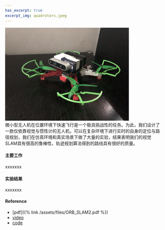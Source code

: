 ```yaml
---
has_excerpt: true
excerpt_img: quadrotors.jpeg
---
```

<img loading="lazy" src="/assets/images/quadrotors.jpeg" alt="Smiley face" width="80%">

<br/>
  微小型无人机在位置环境下快速飞行是一个极具挑战性的任务。为此，我们设计了一款仅依靠视觉与惯性计的无人机，可以在复杂环境下进行实时的自身的定位与路径规划，我们在仿真环境和真实场景下做了大量的实验，结果表明我们的视觉SLAM具有很高的鲁棒性，轨迹规划算法得到的路线具有很好的质量。
<!--more-->

#### 主要工作
xxxxxxx
#### 实验结果
xxxxxxx
#### Reference
* [pdf]({% link /assets/files/ORB_SLAM2.pdf %})
* [video](https://www.bilibili.com/video/BV1mt4y1e7TS?from=search&seid=9580916672254488419)
* [code](https://github.com/HKUST-Aerial-Robotics/Fast-Planner)

